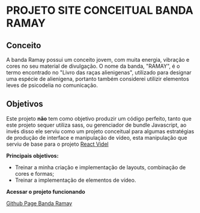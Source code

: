 # PROJETO SITE CONCEITUAL BANDA RAMAY

## Conceito

A banda Ramay possui um conceito jovem, com muita energia, vibração e cores no seu material de divulgação.
O nome da banda, "RAMAY", é o termo encontrado no "Livro das raças alienigenas", utilizado para designar uma espécie de alienigena, portanto também considerei utilizir elementos leves de psicodelia no comunicação.

## Objetivos

Este projeto **não** tem como objetivo produzir um código perfeito, tanto que este projeto sequer utiliza sass, ou gerenciador de bundle Javascript, ao invés disso ele serviu como um projeto conceitual para algumas estratégias de produção de interface e manipulação de vídeo, esta manipulação que serviu de base para o projeto [React Videl](https://github.com/evertonthepaula/react-videel)

**Principais objetivos:**

- Treinar a minha criação e implementação de layouts, combinação de cores e formas;
- Treinar a implementação de elementos de vídeo.

**Acessar o projeto funcionando**

[Github Page Banda Ramay](https://evertonthepaula.github.io/ramay.github.io/)
